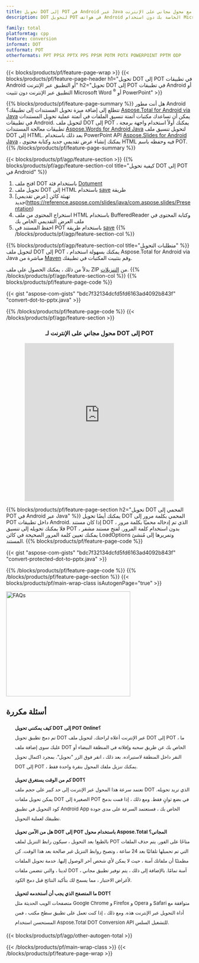 ```yaml
---
title: تحويل DOT إلى POT في Android عبر Java أو مع محول مجاني على الإنترنت
description: DOT لتحويل POT في هواتف Android الخاصة بك دون استخدام Microsoft Word of PowerPoint أو عبر الإنترنت. اختبر محول DOT إلى POT على الإنترنت مجانًا بسرعة قبل دمج الكود.

family: total
platformtag: cpp
feature: conversion
informat: DOT
outformat: POT
otherformats: PPT PPSX PPTX PPS PPSM POTM POTX POWERPOINT PPTM ODP
---
```

{{< blocks/products/pf/feature-page-wrap >}}
{{< blocks/products/pf/feature-page-header h1="تحويل DOT إلى POT في تطبيقات Android أو التطبيق عبر الإنترنت" h2="تحويل DOT إلى POT في تطبيقات Android أو التطبيق عبر الإنترنت دون تثبيت Microsoft Word <sup>&reg;</sup> أو PowerPoint" >}}

{{% blocks/products/pf/feature-page-summary %}}
هل أنت مطور Android تتطلع إلى إضافة ميزة تحويل المستندات إلى تطبيقك؟ [Aspose.Total for Android via Java](https://products.aspose.com/total/android-java/) يمكن أن تساعدك مكتبات أتمتة تنسيق الملفات في أتمتة عملية تحويل المستندات في تطبيقات Android. لتحويل ملف DOT إلى POT ، يمكنك أولاً استخدام واجهة برمجة تطبيقات معالجة المستندات [Aspose.Words for Android Java](https://products.aspose.com/words/android-java/) لتحويل تنسيق ملف DOT إلى HTML. بعد ذلك باستخدام PowerPoint API [Aspose.Slides for Android Java](https://products.aspose.com/slides/android-java/) ، يمكنك إنشاء عرض تقديمي جديد وكتابة محتوى HTML فيه وحفظه باسم POT. 
{{% /blocks/products/pf/feature-page-summary  %}}

{{< blocks/products/pf/agp/feature-section >}}
{{% blocks/products/pf/agp/feature-section-col title="كيفية تحويل DOT إلى POT في Android" %}}
1. افتح ملف DOT باستخدام فئة [Dotument](https://reference.aspose.com/words/java/com.aspose.words/Dotument)
2. تحويل ملف DOT إلى HTML باستخدام [save](https://reference.aspose.com/words/java/com.aspose.words/Dotument#save (java.lang.String، com.aspose.words.SaveOptions )) طريقة
3. تهيئة كائن [عرض تقديمي] جديد(https://reference.aspose.com/slides/java/com.aspose.slides/Presentation)
5. استخراج المحتوى من ملف HTML باستخدام BufferedReader وكتابة المحتوى في ملف العرض التقديمي الخاص بك
6. احفظ المستند في POT باستخدام طريقة [save](https://reference.aspose.com/slides/java/com.aspose.slides/Presentation#save-java.io.OutputStream-int-)
{{% /blocks/products/pf/agp/feature-section-col %}}

{{% blocks/products/pf/agp/feature-section-col title="متطلبات التحويل" %}}
لتحويل ملف DOT إلى POT ، يمكنك بسهولة استخدام Aspose.Total for Android via Java مباشرة من [Maven](https://releases.aspose.com/total/java/) وقم بتثبيت المكتبات في تطبيقك.

بدلاً من ذلك ، يمكنك الحصول على ملف ZIP من [التنزيلات](https://releases.aspose.com/total/androidjava).
{{% /blocks/products/pf/agp/feature-section-col %}}
{{% blocks/products/pf/feature-page-code %}}

{{< gist "aspose-com-gists" "bdc7f32134dcfd5fd6163ad4092b843f" "convert-dot-to-pptx.java" >}}



{{% /blocks/products/pf/feature-page-code %}}
{{< /blocks/products/pf/agp/feature-section >}}

<div class="container-fluid agp-content bg-white aboutfile box-1 vh100 section nopbtm">
<div class=container>
<div class=row>
<div class="demobox tc col-md-12 padding-0" align="center">

<h3>محول مجاني على الإنترنت لـ DOT إلى POT</h3>

<iframe title="pot to dot" style="border: none; height: 426px;" scrolling="no" src="https://total-conversion-app-65z5r2lp.qa.k8s.dynabic.com/?to=pot&from=dot" id="child-iframe" width="80%"></iframe>

</div></div>
</div></div>

{{% blocks/products/pf/feature-page-section  h2="تحويل DOT المحمي إلى POT في Android عبر Java" %}}
يمكنك أيضًا تحويل DOT المحمي بكلمة مرور إلى POT داخل تطبيقات Android. إذا كان مستند DOT الذي تم إدخاله محميًا بكلمة مرور ، فلا يمكنك تحويله إلى تنسيق POT بدون استخدام كلمة المرور. لفتح مستند مشفر ، يمكنك تعيين كلمة المرور الصحيحة في كائن LoadOptions وتمريرها إلى مُنشئ المستند.
{{% blocks/products/pf/feature-page-code %}}

{{< gist "aspose-com-gists" "bdc7f32134dcfd5fd6163ad4092b843f" "convert-protected-dot-to-pptx.java" >}}

{{% /blocks/products/pf/feature-page-code  %}}
{{% /blocks/products/pf/feature-page-section %}}
{{< blocks/products/pf/main-wrap-class isAutogenPage="true" >}}
<style>.howtolist li{margin-right: 0!important;line-height: 26px;position: relative;margin-bottom: 10px;font-size: 13px;list-style-type: none;}</style>
<div class="col-md-12 tl bg-gray-dark howtolist section">
  <a class="anchor" name="faqpage"></a>
  <div class="container tl dflex" itemscope="" itemtype="https://schema.org/FAQPage">
      <div class="col-md-4 howtosectiongfx">
          <img class="social-panel-hide-on-mobile" src="https://www.groupdocs.cloud/templates/brand/images/groupdocs/conversion/groupdocs_conversion-brand.png" alt="FAQs" width="335" height="283">
      </div>
      <div class="howtosection col-md-8">
          <div>
              <h2>أسئلة مكررة</h2>
              <ul>
                  <li itemscope="" itemprop="mainEntity" itemtype="https://schema.org/Question">
                      <div>
                          <span itemprop="name"><b>كيف يمكنني تحويل DOT إلى POT Online؟</b></span>
                      </div>
                      <div itemscope="" itemprop="acceptedAnswer" itemtype="https://schema.org/Answer">
                          <span itemprop="text">تم دمج تطبيق تحويل DOT عبر الإنترنت أعلاه لراحتك. لتحويل ملف DOT إلى POT ، ما عليك سوى إضافة ملف DOT الخاص بك عن طريق سحبه وإفلاته في المنطقة البيضاء أو النقر داخل المنطقة لاستيراده. بعد ذلك ، انقر فوق الزر "تحويل". بمجرد اكتمال تحويل DOT إلى POT ، يمكنك تنزيل ملفك المحول بنقرة واحدة فقط.</span>
                      </div>
                  </li>
                  <li itemscope="" itemprop="mainEntity" itemtype="https://schema.org/Question">
                      <div>
                          <span itemprop="name"><b>كم من الوقت يستغرق تحويل DOT؟</b></span>
                      </div>
                      <div itemscope="" itemprop="acceptedAnswer" itemtype="https://schema.org/Answer">
                          <span itemprop="text">تعتمد سرعة هذا المحول عبر الإنترنت إلى حد كبير على حجم ملف DOT الذي تريد تحويله. يمكن تحويل ملفات DOT الصغيرة إلى POT في بضع ثوانٍ فقط. ومع ذلك ، إذا قمت بدمج كود التحويل في تطبيق Android App الخاص بك ، فستعتمد السرعة على مدى جودة تطبيقك لعملية التحويل.</span>
                      </div>
                  </li>
                  <li itemscope="" itemprop="mainEntity" itemtype="https://schema.org/Question">
                      <div>
                          <span itemprop="name"><b>هل من الآمن تحويل DOT إلى POT باستخدام محول Aspose.Total المجاني؟</b></span>
                      </div>
                      <div itemscope="" itemprop="acceptedAnswer" itemtype="https://schema.org/Answer">
                          <span itemprop="text">بالطبع! بعد التحويل ، سيكون رابط التنزيل لملف POT متاحًا على الفور. يتم حذف الملفات التي تم تحميلها تلقائيًا بعد 24 ساعة ، وتصبح روابط التنزيل غير صالحة بعد هذا الوقت. كن مطمئنًا أن ملفاتك آمنة ، حيث لا يمكن لأي شخص آخر الوصول إليها. خدمة تحويل الملفات لدينا ، والتي تتضمن ملفات DOT ، آمنة تمامًا. بالإضافة إلى ذلك ، يتم توفير تطبيق مجاني لأغراض الاختبار ، مما يسمح لك بتأكيد النتائج قبل دمج الكود.</span>
                      </div>
                  </li>                 
                  <li itemscope="" itemprop="mainEntity" itemtype="https://schema.org/Question">
                      <div>
                          <span itemprop="name"><b>ما المتصفح الذي يجب أن أستخدمه لتحويل DOT؟</b></span>
                      </div>
                      <div itemscope="" itemprop="acceptedAnswer" itemtype="https://schema.org/Answer">
                          <span itemprop="text">متصفحات الويب الحديثة مثل Google Chrome و Firefox و Opera و Safari متوافقة مع أداة التحويل عبر الإنترنت هذه. ومع ذلك ، إذا كنت تعمل على تطبيق سطح مكتب ، فمن المستحسن استخدام Aspose.Total DOT Conversion API للتشغيل السلس.</span>
                      </div>
                  </li>
              </ul>
          </div>
      </div>
  </div>
{{< blocks/products/pf/agp/other-autogen-total >}}

{{< /blocks/products/pf/main-wrap-class >}}
{{< /blocks/products/pf/feature-page-wrap >}}